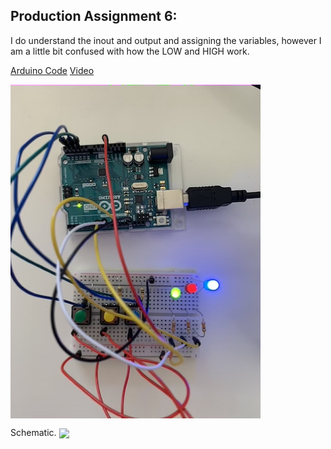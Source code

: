 ## Production Assignment 6:
I do understand the inout and output and assigning the variables, however I am a little bit confused with how the LOW and HIGH work.

[Arduino Code](https://github.com/SalamaAlmheiri/introToIM/blob/main/June%2014/Production_Assignment_6.ino)
[Video](https://github.com/SalamaAlmheiri/introToIM/blob/main/June%2014/LED%20video.mov)

<img src="https://github.com/SalamaAlmheiri/introToIM/blob/main/June%2014/LED.png" width=400 align=center> 
 

Schematic. 
<img src="https://github.com/SalamaAlmheiri/introToIM/blob/main/June%2014/Schematic.png" width=800 align=center> 
